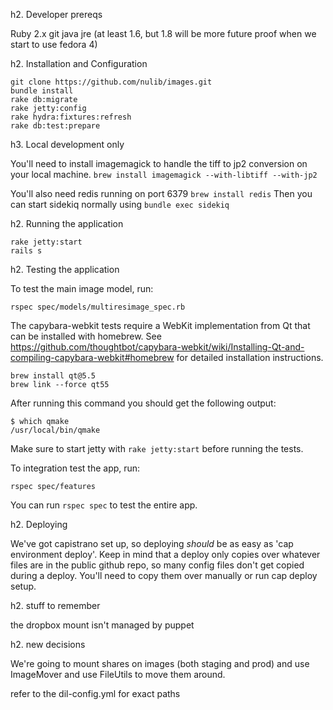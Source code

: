 h2. Developer prereqs

Ruby 2.x
git
java jre (at least 1.6, but 1.8 will be more future proof when we start to use fedora 4)

h2. Installation and Configuration

```
git clone https://github.com/nulib/images.git
bundle install
rake db:migrate
rake jetty:config
rake hydra:fixtures:refresh
rake db:test:prepare
```

h3. Local development only

You'll need to install imagemagick to handle the tiff to jp2 conversion on your local machine.
`brew install imagemagick --with-libtiff --with-jp2`

You'll also need redis running on port 6379
`brew install redis`
Then you can start sidekiq normally using `bundle exec sidekiq`

h2. Running the application

```
rake jetty:start
rails s
```

h2. Testing the application

To test the main image model, run:
```
rspec spec/models/multiresimage_spec.rb
```

The capybara-webkit tests require a WebKit implementation from Qt that can be installed with homebrew. See https://github.com/thoughtbot/capybara-webkit/wiki/Installing-Qt-and-compiling-capybara-webkit#homebrew for detailed installation instructions.

```
brew install qt@5.5
brew link --force qt55
```

After running this command you should get the following output:

```
$ which qmake
/usr/local/bin/qmake
```

Make sure to start jetty with `rake jetty:start` before running the tests.

To integration test the app, run:
```
rspec spec/features
```

You can run `rspec spec` to test the entire app.

h2. Deploying

We've got capistrano set up, so deploying *should* be as easy as 'cap environment deploy'.
Keep in mind that a deploy only copies over whatever files are in the public github repo, so many config files don't get copied during a deploy. You'll need to copy them over manually or run cap deploy setup.

h2. stuff to remember

the dropbox mount isn't managed by puppet

h2. new decisions

We're going to mount shares on images (both staging and prod) and use ImageMover and use FileUtils to move them around.

refer to the dil-config.yml for exact paths
